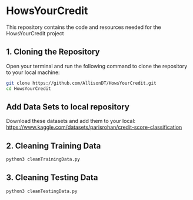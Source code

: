 # HowsYourCredit

This repository contains the code and resources needed for the HowsYourCredit project

## 1. Cloning the Repository

Open your terminal and run the following command to clone the repository to your local machine:

```bash
git clone https://github.com/AllisonDT/HowsYourCredit.git
cd HowsYourCredit
```

## Add Data Sets to local repository
Download these datasets and add them to your local: https://www.kaggle.com/datasets/parisrohan/credit-score-classification

## 2. Cleaning Training Data
```bash
python3 cleanTrainingData.py
```

## 3. Cleaning Testing Data
```bash
python3 cleanTestingData.py
```